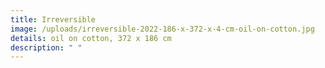 ```yaml
---
title: Irreversible
image: /uploads/irreversible-2022-186-x-372-x-4-cm-oil-on-cotton.jpg
details: oil on cotton, 372 x 186 cm
description: " "
---
```


